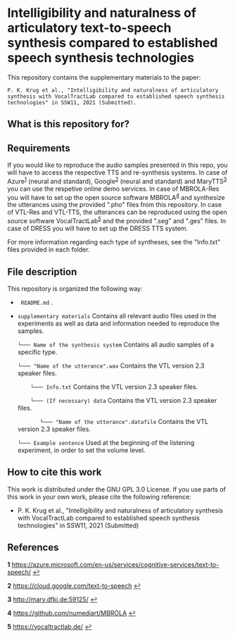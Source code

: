 ﻿# Intelligibility and naturalness of articulatory text-to-speech synthesis compared to established speech synthesis technologies
This repository contains the supplementary materials to the paper: 

``P. K. Krug et al., "Intelligibility and naturalness of articulatory synthesis with VocalTractLab compared to established speech synthesis technologies" in SSW11, 2021 (Submitted).``


## What is this repository for?



## Requirements
If you would like to reproduce the audio samples presented in this repo, you will have to access the respective TTS and re-synthesis systems.
In case of Azure<sup id="a1">[1](#f1)</sup> (neural and standard), Google<sup id="a2">[2](#f2)</sup> (neural and standard) and MaryTTS<sup id="a3">[3](#f3)</sup> you can use the respetive online demo services.
In case of MBROLA-Res you will have to set up the open source software MBROLA<sup id="a4">[4](#f4)</sup> and synthesize the utterances using the provided ".pho" files from this repository.
In case of VTL-Res and VTL-TTS, the utterances can be reproduced using the open source software VocalTractLab<sup id="a5">[5](#f5)</sup> and the provided ".seg" and ".ges" files.
In case of DRESS you will have to set up the DRESS TTS system.

For more information regarding each type of syntheses, see the "Info.txt" files provided in each folder.




## File description

This repository is organized the following way:
- `` README.md`` .
- ``supplementary materials`` Contains all relevant audio files used in the experiments as well as data and information needed to reproduce the samples.

  ``└─── Name of the synthesis system`` Contains all audio samples of a specific type.
  
    ``└─── "Name of the utterance".wav`` Contains the VTL version 2.3 speaker files.

  ``    └─── Info.txt`` Contains the VTL version 2.3 speaker files.

  ``    └─── (If necessary) data`` Contains the VTL version 2.3 speaker files.
  
  ``       └─── "Name of the utterance".datafile`` Contains the VTL version 2.3 speaker files.
  
  ``└─── Example sentence`` Used at the beginning of the listening experiment, in order to set the volume level.




## How to cite this work

This work is distributed under the GNU GPL 3.0 License. If you use parts of this work in your own work, please cite the following reference:

- P. K. Krug et al., "Intelligibility and naturalness of articulatory synthesis with VocalTractLab compared to established speech synthesis technologies" in SSW11, 2021 (Submitted)

## References

<b id="f1">1</b> https://azure.microsoft.com/en-us/services/cognitive-services/text-to-speech/ [↩](#a1)

<b id="f2">2</b> https://cloud.google.com/text-to-speech [↩](#a2)

<b id="f3">3</b> http://mary.dfki.de:59125/ [↩](#a3)

<b id="f4">4</b> https://github.com/numediart/MBROLA [↩](#a4)

<b id="f5">5</b> https://vocaltractlab.de/ [↩](#a5)
